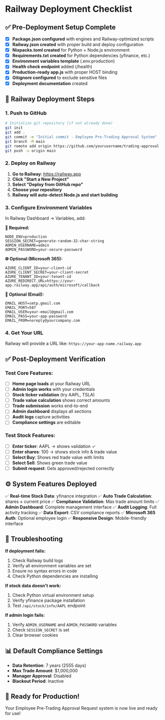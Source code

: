 # Railway Deployment Checklist

## ✅ Pre-Deployment Setup Complete

- [x] **Package.json configured** with engines and Railway-optimized scripts
- [x] **Railway.json created** with proper build and deploy configuration  
- [x] **Nixpacks.toml created** for Python + Node.js environment
- [x] **Requirements.txt created** for Python dependencies (yfinance, etc.)
- [x] **Environment variables template** (.env.production)
- [x] **Health check endpoint** added (/health)
- [x] **Production-ready app.js** with proper HOST binding
- [x] **Gitignore configured** to exclude sensitive files
- [x] **Deployment documentation** created

## 🚀 Railway Deployment Steps

### 1. Push to GitHub
```bash
# Initialize git repository (if not already done)
git init
git add .
git commit -m "Initial commit - Employee Pre-Trading Approval System"
git branch -M main
git remote add origin https://github.com/yourusername/trading-approval.git
git push -u origin main
```

### 2. Deploy on Railway

1. **Go to Railway**: https://railway.app
2. **Click "Start a New Project"**
3. **Select "Deploy from GitHub repo"**
4. **Choose your repository**
5. **Railway will auto-detect Node.js and start building**

### 3. Configure Environment Variables

In Railway Dashboard → Variables, add:

**🔑 Required:**
```
NODE_ENV=production
SESSION_SECRET=generate-random-32-char-string
ADMIN_USERNAME=admin
ADMIN_PASSWORD=your-secure-password
```

**🌐 Optional (Microsoft 365):**
```
AZURE_CLIENT_ID=your-client-id
AZURE_CLIENT_SECRET=your-client-secret  
AZURE_TENANT_ID=your-tenant-id
AZURE_REDIRECT_URL=https://your-app.railway.app/api/auth/microsoft/callback
```

**📧 Optional (Email):**
```
EMAIL_HOST=smtp.gmail.com
EMAIL_PORT=587
EMAIL_USER=your-email@gmail.com
EMAIL_PASS=your-app-password
EMAIL_FROM=noreply@yourcompany.com
```

### 4. Get Your URL

Railway will provide a URL like: `https://your-app-name.railway.app`

## ✅ Post-Deployment Verification

### Test Core Features:
- [ ] **Home page loads** at your Railway URL
- [ ] **Admin login works** with your credentials
- [ ] **Stock ticker validation** (try AAPL, TSLA)
- [ ] **Trade value calculation** shows correct amounts
- [ ] **Trade submission** works end-to-end
- [ ] **Admin dashboard** displays all sections
- [ ] **Audit logs** capture activities
- [ ] **Compliance settings** are editable

### Test Stock Features:
- [ ] **Enter ticker**: AAPL → shows validation ✓
- [ ] **Enter shares**: 100 → shows stock info & trade value
- [ ] **Select Buy**: Shows red trade value with limits
- [ ] **Select Sell**: Shows green trade value
- [ ] **Submit request**: Gets approved/rejected correctly

## ⚙️ System Features Deployed

✅ **Real-time Stock Data**: yfinance integration
✅ **Auto Trade Calculation**: shares × current price
✅ **Compliance Validation**: Max trade amount limits
✅ **Admin Dashboard**: Complete management interface
✅ **Audit Logging**: Full activity tracking
✅ **Data Export**: CSV compliance reports
✅ **Microsoft 365 Auth**: Optional employee login
✅ **Responsive Design**: Mobile-friendly interface

## 🔧 Troubleshooting

**If deployment fails:**
1. Check Railway build logs
2. Verify all environment variables are set
3. Ensure no syntax errors in code
4. Check Python dependencies are installing

**If stock data doesn't work:**
1. Check Python virtual environment setup
2. Verify yfinance package installation
3. Test `/api/stock/info/AAPL` endpoint

**If admin login fails:**
1. Verify `ADMIN_USERNAME` and `ADMIN_PASSWORD` variables
2. Check `SESSION_SECRET` is set
3. Clear browser cookies

## 📊 Default Compliance Settings

- **Data Retention**: 7 years (2555 days)
- **Max Trade Amount**: $1,000,000
- **Manager Approval**: Disabled
- **Blackout Period**: Inactive

## 🎯 Ready for Production!

Your Employee Pre-Trading Approval Request system is now live and ready for use!